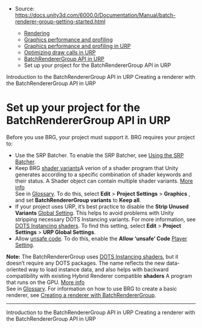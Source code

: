 * Source: https://docs.unity3d.com/6000.0/Documentation/Manual/batch-renderer-group-getting-started.html

  * [Rendering](https://docs.unity3d.com/6000.0/Documentation/Manual/rendering-and-post-processing.html)
  * [Graphics performance and profiling](https://docs.unity3d.com/6000.0/Documentation/Manual/graphics-performance-profiling.html)
  * [Graphics performance and profiling in URP](https://docs.unity3d.com/6000.0/Documentation/Manual/graphics-performance-and-profiling-in-urp.html)
  * [Optimizing draw calls in URP](https://docs.unity3d.com/6000.0/Documentation/Manual/reduce-draw-calls-landing-urp.html)
  * [BatchRendererGroup API in URP](https://docs.unity3d.com/6000.0/Documentation/Manual/batch-renderer-group.html)
  * Set up your project for the BatchRendererGroup API in URP


[](https://docs.unity3d.com/6000.0/Documentation/Manual/batch-renderer-group-how.html)
Introduction to the BatchRendererGroup API in URP
[](https://docs.unity3d.com/6000.0/Documentation/Manual/batch-renderer-group-creating-a-renderer.html)
Creating a renderer with the BatchRendererGroup API in URP
# Set up your project for the BatchRendererGroup API in URP
Before you use BRG, your project must support it. BRG requires your project to:
  * Use the SRP Batcher. To enable the SRP Batcher, see [Using the SRP Batcher](https://docs.unity3d.com/6000.0/Documentation/Manual/SRPBatcher-Enable.html).
  * Keep BRG [shader variants](https://docs.unity3d.com/6000.0/Documentation/Manual/shader-variants.html)A verion of a shader program that Unity generates according to a specific combination of shader keywords and their status. A Shader object can contain multiple shader variants. [More info](https://docs.unity3d.com/6000.0/Documentation/Manual/shader-variants.html)  
See in [Glossary](https://docs.unity3d.com/6000.0/Documentation/Manual/Glossary.html#Shadervariant). To do this, select **Edit** > **Project Settings** > **Graphics** , and set **BatchRendererGroup variants** to **Keep all**.
  * If your project uses URP, it’s best practice to disable the **Strip Unused Variants** [Global Setting](https://docs.unity3d.com/6000.0/Documentation/Manual/urp/urp-global-settings.html). This helps to avoid problems with Unity stripping necessary DOTS Instancing variants. For more information, see [DOTS Instancing shaders](https://docs.unity3d.com/6000.0/Documentation/Manual/dots-instancing-shaders.html). To find this setting, select **Edit** > **Project Settings** > **URP Global Settings**.
  * Allow [unsafe code](https://docs.microsoft.com/en-us/dotnet/csharp/language-reference/unsafe-code). To do this, enable the **Allow ‘unsafe’ Code** [Player Setting](https://docs.unity3d.com/6000.0/Documentation/Manual/class-PlayerSettings.html).


**Note:** The BatchRendererGroup uses [DOTS Instancing shaders](https://docs.unity3d.com/6000.0/Documentation/Manual/dots-instancing-shaders.html), but it doesn’t require any DOTS packages. The name reflects the new data-oriented way to load instance data, and also helps with backward compatibility with existing Hybrid Renderer compatible **shaders** A program that runs on the GPU. [More info](https://docs.unity3d.com/6000.0/Documentation/Manual/Shaders.html)  
See in [Glossary](https://docs.unity3d.com/6000.0/Documentation/Manual/Glossary.html#Shader).
For information on how to use BRG to create a basic renderer, see [Creating a renderer with BatchRendererGroup](https://docs.unity3d.com/6000.0/Documentation/Manual/batch-renderer-group-creating-a-renderer.html).
* * *
[](https://docs.unity3d.com/6000.0/Documentation/Manual/batch-renderer-group-how.html)
Introduction to the BatchRendererGroup API in URP
[](https://docs.unity3d.com/6000.0/Documentation/Manual/batch-renderer-group-creating-a-renderer.html)
Creating a renderer with the BatchRendererGroup API in URP
